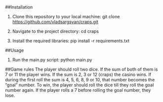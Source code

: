 ##Installation
1. Clone this repository to your local machine:
git clone https://github.com/vladsargsyan/craps.git

2. Navigate to the project directory:
cd craps

3. Install the required libraries:
pip install -r requirements.txt

##Usage
1. Run the main.py script:
python main.py

##Game rules
The player should roll two dice. If the sum of both of them is 
7 or 11 the player wins. If the sum is 2, 3 or 12 (craps) the 
casino wins. If during the first roll the sum is 4, 5, 6, 8, 9 
or 10, that number becomes the “goal” number. To win, the player 
should roll the dice till they roll the goal number again. 
If the player rolls a 7 before rolling the goal number, they lose.
